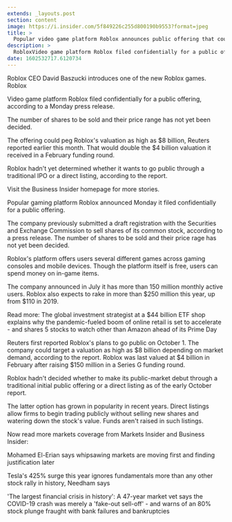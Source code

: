 ```yaml
--- 
extends: _layouts.post 
section: content 
image: https://i.insider.com/5f849226c255d800190b9553?format=jpeg 
title: > 
  Popular video game platform Roblox announces public offering that could value the company at $8 billion 
description: > 
  RobloxVideo game platform Roblox filed confidentially for a public offering, according to a Monday press release.That would double the $4 billion valuation it received in a February funding round.Popular gaming platform Roblox announced Monday it filed confidentially for a public offering.The company previously submitted a draft registration with the Securities and Exchange Commission to sell shares of its common stock, according to a press release.Roblox hadn't decided whether to make its public-market debut through a traditional initial public offering or a direct listing as of the early October report. 
date: 1602532717.6120734 
--- 
```

Roblox CEO David Baszucki introduces one of the new Roblox games. Roblox

Video game platform Roblox filed confidentially for a public offering, according to a Monday press release.

The number of shares to be sold and their price range has not yet been decided.

The offering could peg Roblox's valuation as high as $8 billion, Reuters reported earlier this month. That would double the $4 billion valuation it received in a February funding round.

Roblox hadn't yet determined whether it wants to go public through a traditional IPO or a direct listing, according to the report.

Visit the Business Insider homepage for more stories.

Popular gaming platform Roblox announced Monday it filed confidentially for a public offering.

The company previously submitted a draft registration with the Securities and Exchange Commission to sell shares of its common stock, according to a press release. The number of shares to be sold and their price rage has not yet been decided.

Roblox's platform offers users several different games across gaming consoles and mobile devices. Though the platform itself is free, users can spend money on in-game items.

The company announced in July it has more than 150 million monthly active users. Roblox also expects to rake in more than $250 million this year, up from $110 in 2019.

Read more: The global investment strategist at a $44 billion ETF shop explains why the pandemic-fueled boom of online retail is set to accelerate - and shares 5 stocks to watch other than Amazon ahead of its Prime Day

Reuters first reported Roblox's plans to go public on October 1. The company could target a valuation as high as $8 billion depending on market demand, according to the report. Roblox was last valued at $4 billion in February after raising $150 million in a Series G funding round.

Roblox hadn't decided whether to make its public-market debut through a traditional initial public offering or a direct listing as of the early October report.

The latter option has grown in popularity in recent years. Direct listings allow firms to begin trading publicly without selling new shares and watering down the stock's value. Funds aren't raised in such listings.

Now read more markets coverage from Markets Insider and Business Insider:

Mohamed El-Erian says whipsawing markets are moving first and finding justification later

Tesla's 425% surge this year ignores fundamentals more than any other stock rally in history, Needham says

'The largest financial crisis in history': A 47-year market vet says the COVID-19 crash was merely a 'fake-out sell-off' - and warns of an 80% stock plunge fraught with bank failures and bankruptcies